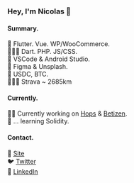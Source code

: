 ### Hey, I'm Nicolas 👋

#### Summary.
🤖 Flutter. Vue. WP/WooCommerce.<br>
👨🏽‍💻 Dart. PHP. JS/CSS.<br>
🧰 VSCode & Android Studio.<br>
🎨 Figma & Unsplash.<br>
🦄 USDC, BTC.<br>
🚴🏼‍♂️ Strava ~ 2685km<br>

#### Currently.
👨‍💻 Currently working on [Hops](https://hops.uy) & [Betizen](https://betizen.org).<br>
📖 ... learning Solidity.

#### Contact.
🚀 [Site](https://minimo.io)<br>
🐦 [Twitter](https://twitter.com/minimo_io)<br>
💼 [LinkedIn](https://www.linkedin.com/in/nicolas-erramuspe/)
